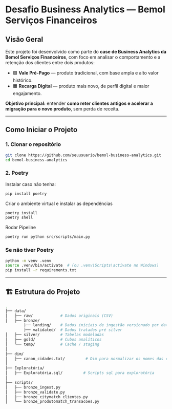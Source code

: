 #  Desafio Business Analytics — Bemol Serviços Financeiros

##  Visão Geral
Este projeto foi desenvolvido como parte do **case de Business Analytics da Bemol Serviços Financeiros**, com foco em analisar o comportamento e a retenção dos clientes entre dois produtos:  

- 🟪 **Vale Pré-Pago** — produto tradicional, com base ampla e alto valor histórico.  
- 🟧 **Recarga Digital** — produto mais novo, de perfil digital e maior engajamento.  

**Objetivo principal:** entender **como reter clientes antigos e acelerar a migração para o novo produto**, sem perda de receita.

---

## Como Iniciar o Projeto

### 1. Clonar o repositório

```bash
git clone https://github.com/seuusuario/bemol-business-analytics.git
cd bemol-business-analytics
```

### 2. Poetry
Instalar caso não tenha:
```bash
pip install poetry
```

Criar o ambiente virtual e instalar as dependências
```bash
poetry install
poetry shell
```
Rodar Pipeline
```bash
poetry run python src/scripts/main.py
```

### Se não tiver Poetry
```bash
python -m venv .venv
source .venv/bin/activate  # (ou .venv\Scripts\activate no Windows)
pip install -r requirements.txt

```

---
## 🏗️ Estrutura do Projeto

```bash
.
├── data/
│   ├── raw/            # Dados originais (CSV)
│   ├── bronze/        
        ├── landing/    # Dados iniciais de ingestão versionado por data
        ├── validated/  # Dados tratados pré silver
│   ├── silver/         # Tabelas modeladas
│   ├── gold/           # Cubos analíticos
│   └── temp/           # Cache / staging
│
├── dim/
│   ├── canon_cidades.txt/         # Dim para normalizar os nomes das cidades
│
├── Exploratória/
│   ├── Exploratória.sql/         # Scripts sql para exploratória
│
├── scripts/
│   ├── bronze_ingest.py
│   ├── bronze_validate.py
│   ├── bronze_citymatch_clientes.py
│   └── bronze_produtomatch_transacoes.py
```
